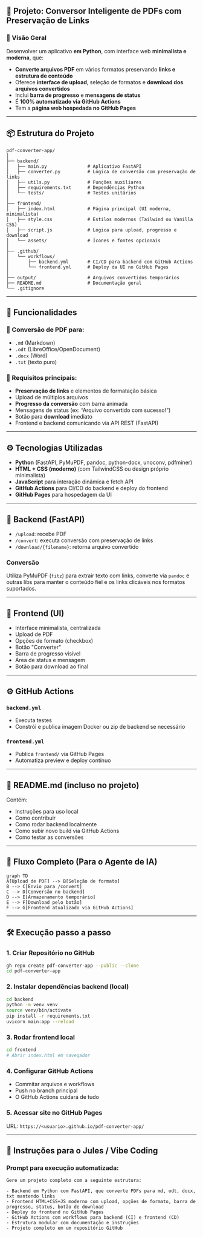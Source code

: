 

## 📄 Projeto: Conversor Inteligente de PDFs com Preservação de Links

### 🧠 Visão Geral

Desenvolver um aplicativo **em Python**, com interface web **minimalista e moderna**, que:

* **Converte arquivos PDF** em vários formatos preservando **links e estrutura de conteúdo**
* Oferece **interface de upload**, seleção de formatos e **download dos arquivos convertidos**
* Inclui **barra de progresso** e **mensagens de status**
* É **100% automatizado via GitHub Actions**
* Tem a **página web hospedada no GitHub Pages**

---

## 📦 Estrutura do Projeto

```plaintext
pdf-converter-app/
│
├── backend/
│   ├── main.py               # Aplicativo FastAPI
│   ├── converter.py          # Lógica de conversão com preservação de links
│   ├── utils.py              # Funções auxiliares
│   ├── requirements.txt      # Dependências Python
│   └── tests/                # Testes unitários
│
├── frontend/
│   ├── index.html            # Página principal (UI moderna, minimalista)
│   ├── style.css             # Estilos modernos (Tailwind ou Vanilla CSS)
│   ├── script.js             # Lógica para upload, progresso e download
│   └── assets/               # Ícones e fontes opcionais
│
├── .github/
│   └── workflows/
│       ├── backend.yml       # CI/CD para backend com GitHub Actions
│       └── frontend.yml      # Deploy da UI no GitHub Pages
│
├── output/                   # Arquivos convertidos temporários
├── README.md                 # Documentação geral
└── .gitignore
```

---

## 🚀 Funcionalidades

### 🎯 Conversão de PDF para:

* `.md` (Markdown)
* `.odt` (LibreOffice/OpenDocument)
* `.docx` (Word)
* `.txt` (texto puro)

### 🔗 Requisitos principais:

* **Preservação de links** e elementos de formatação básica
* Upload de múltiplos arquivos
* **Progresso da conversão** com barra animada
* Mensagens de status (ex: “Arquivo convertido com sucesso!”)
* Botão para **download** imediato
* Frontend e backend comunicando via API REST (FastAPI)

---

## ⚙️ Tecnologias Utilizadas

* **Python** (FastAPI, PyMuPDF, pandoc, python-docx, unoconv, pdfminer)
* **HTML + CSS (moderno)** (com TailwindCSS ou design próprio minimalista)
* **JavaScript** para interação dinâmica e fetch API
* **GitHub Actions** para CI/CD do backend e deploy do frontend
* **GitHub Pages** para hospedagem da UI

---

## 🧩 Backend (FastAPI)

* `/upload`: recebe PDF
* `/convert`: executa conversão com preservação de links
* `/download/{filename}`: retorna arquivo convertido

### Conversão

Utiliza PyMuPDF (`fitz`) para extrair texto com links, converte via `pandoc` e outras libs para manter o conteúdo fiel e os links clicáveis nos formatos suportados.

---

## 🎨 Frontend (UI)

* Interface minimalista, centralizada
* Upload de PDF
* Opções de formato (checkbox)
* Botão "Converter"
* Barra de progresso visível
* Área de status e mensagem
* Botão para download ao final

---

## ⚙️ GitHub Actions

### `backend.yml`

* Executa testes
* Constrói e publica imagem Docker ou zip de backend se necessário

### `frontend.yml`

* Publica `frontend/` via GitHub Pages
* Automatiza preview e deploy contínuo

---

## 📄 README.md (incluso no projeto)

Contém:

* Instruções para uso local
* Como contribuir
* Como rodar backend localmente
* Como subir novo build via GitHub Actions
* Como testar as conversões

---

## 🔁 Fluxo Completo (Para o Agente de IA)

```mermaid
graph TD
A[Upload de PDF] --> B[Seleção de formato]
B --> C[Envio para /convert]
C --> D[Conversão no backend]
D --> E[Armazenamento temporário]
E --> F[Download pelo botão]
F --> G[Frontend atualizado via GitHub Actions]
```

---

## 🛠️ Execução passo a passo

### 1. Criar Repositório no GitHub

```bash
gh repo create pdf-converter-app --public --clone
cd pdf-converter-app
```

### 2. Instalar dependências backend (local)

```bash
cd backend
python -m venv venv
source venv/bin/activate
pip install -r requirements.txt
uvicorn main:app --reload
```

### 3. Rodar frontend local

```bash
cd frontend
# Abrir index.html em navegador
```

### 4. Configurar GitHub Actions

* Commitar arquivos e workflows
* Push no branch principal
* O GitHub Actions cuidará de tudo

### 5. Acessar site no GitHub Pages

URL: `https://<usuario>.github.io/pdf-converter-app/`

---

## 📎 Instruções para o Jules / Vibe Coding

### Prompt para execução automatizada:

```vibecoding
Gere um projeto completo com a seguinte estrutura:

- Backend em Python com FastAPI, que converte PDFs para md, odt, docx, txt mantendo links
- Frontend HTML+CSS+JS moderno com upload, opções de formato, barra de progresso, status, botão de download
- Deploy do frontend no GitHub Pages
- GitHub Actions com workflows para backend (CI) e frontend (CD)
- Estrutura modular com documentação e instruções
- Projeto completo em um repositório GitHub


